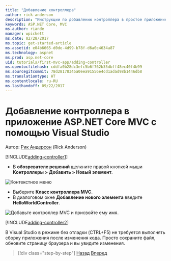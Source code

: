 ```yaml
---
title: "Добавление контроллера"
author: rick-anderson
description: "Инструкции по добавлению контроллера в простое приложение ASP.NET Core MVC"
keywords: ASP.NET Core, MVC
ms.author: riande
manager: wpickett
ms.date: 02/28/2017
ms.topic: get-started-article
ms.assetid: e04b6665-d0de-4d99-b78f-d6a0c4634a87
ms.technology: aspnet
ms.prod: asp.net-core
uid: tutorials/first-mvc-app/adding-controller
ms.openlocfilehash: cddfa0b28dc3efc5b6f762b35dbff48ec40f4b99
ms.sourcegitcommit: 78d28178345a0eea91556e4cd1adad98b1446db8
ms.translationtype: HT
ms.contentlocale: ru-RU
ms.lasthandoff: 09/22/2017
---
```

# <a name="adding-a-controller-to-a-aspnet-core-mvc-app-with-visual-studio"></a>Добавление контроллера в приложение ASP.NET Core MVC с помощью Visual Studio

Автор: [Рик Андерсон](https://twitter.com/RickAndMSFT) (Rick Anderson)

[!INCLUDE[adding-controller1](../../includes/mvc-intro/adding-controller1.md)]

* В **обозревателе решений** щелкните правой кнопкой мыши **Контроллеры > Добавить > Новый элемент**.

![Контекстное меню](adding-controller/_static/add_controller.png)

* Выберите **Класс контроллера MVC**.
* В диалоговом окне **Добавление нового элемента** введите **HelloWorldController**.

![Добавьте контроллер MVC и присвойте ему имя.](adding-controller/_static/ac.png)

[!INCLUDE[adding-controller2](../../includes/mvc-intro/adding-controller2.md)]

В Visual Studio в режиме без отладки (CTRL+F5) не требуется выполнять сборку приложения после изменения кода. Просто сохраните файл, обновите страницу браузера и вы увидите изменения.

>[!div class="step-by-step"]
[Назад](start-mvc.md)
[Вперед](adding-view.md)  
